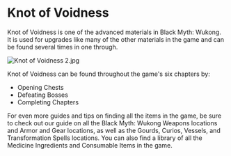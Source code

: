 # Knot of Voidness

Knot of Voidness is one of the advanced materials in Black Myth: Wukong. It is used for upgrades like many of the other materials in the game and can be found several times in one through. 

![Knot of Voidness 2.jpg](https://oyster.ignimgs.com/mediawiki/apis.ign.com/black-myth-wukong/4/4b/Knot_of_Voidness_2.jpg)

Knot of Voidness can be found throughout the game's six chapters by: 

  * Opening Chests
  * Defeating Bosses
  * Completing Chapters

For even more guides and tips on finding all the items in the game, be sure to check out our guide on all the Black Myth: Wukong Weapons locations and Armor and Gear locations, as well as the Gourds, Curios, Vessels, and Transformation Spells locations. You can also find a library of all the Medicine Ingredients and Consumable Items in the game.